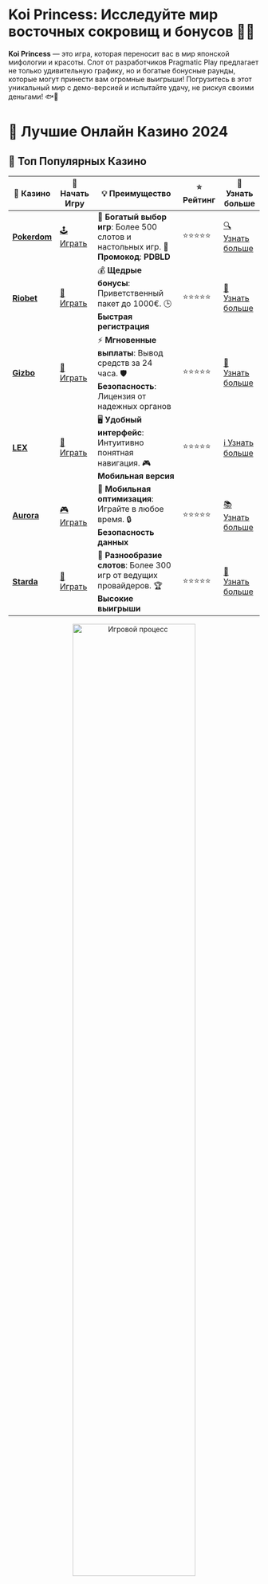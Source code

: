 # **Koi Princess**: Исследуйте мир восточных сокровищ и бонусов 🎰✨

**Koi Princess** — это игра, которая переносит вас в мир японской мифологии и красоты. Слот от разработчиков Pragmatic Play предлагает не только удивительную графику, но и богатые бонусные раунды, которые могут принести вам огромные выигрыши! Погрузитесь в этот уникальный мир с демо-версией и испытайте удачу, не рискуя своими деньгами! 🐟🌸

# 🎰 Лучшие Онлайн Казино 2024

## 🌟 Топ Популярных Казино

| 🎲 **Казино** | 🔗 **Начать Игру** | 💡 **Преимущество** | ⭐ **Рейтинг** | 🔗 **Узнать больше** |
|--------------|---------------------|---------------------|----------------|----------------------|
| [**Pokerdom**](https://brandplay.link/4k77v2yx) | [🕹️ Играть](https://brandplay.link/4k77v2yx) | 🎉 **Богатый выбор игр**: Более 500 слотов и настольных игр. 🎁 **Промокод**: **PDBLD** | ⭐⭐⭐⭐⭐ | [🔍 Узнать больше](https://brandplay.link/4k77v2yx) |
| [**Riobet**](https://brandplay.link/7xBLTPyj) | [🎰 Играть](https://brandplay.link/7xBLTPyj) | 💰 **Щедрые бонусы**: Приветственный пакет до 1000€. 🕒 **Быстрая регистрация** | ⭐⭐⭐⭐⭐ | [📖 Узнать больше](https://brandplay.link/7xBLTPyj) |
| [**Gizbo**](https://brandplay.link/bprXw4YV) | [🎲 Играть](https://brandplay.link/bprXw4YV) | ⚡ **Мгновенные выплаты**: Вывод средств за 24 часа. 🛡️ **Безопасность**: Лицензия от надежных органов | ⭐⭐⭐⭐⭐ | [📝 Узнать больше](https://brandplay.link/bprXw4YV) |
| [**LEX**](https://brandplay.link/zW4hdDFV) | [🤑 Играть](https://brandplay.link/zW4hdDFV) | 🖥️ **Удобный интерфейс**: Интуитивно понятная навигация. 🎮 **Мобильная версия** | ⭐⭐⭐⭐⭐ | [ℹ️ Узнать больше](https://brandplay.link/zW4hdDFV) |
| [**Aurora**](https://10trafic-stat2.com/click/668546556bcc6313411604bd/6766/13032/subaccount) | [🎮 Играть](https://10trafic-stat2.com/click/668546556bcc6313411604bd/6766/13032/subaccount) | 📱 **Мобильная оптимизация**: Играйте в любое время. 🔒 **Безопасность данных** | ⭐⭐⭐⭐⭐ | [📚 Узнать больше](https://10trafic-stat2.com/click/668546556bcc6313411604bd/6766/13032/subaccount) |
| [**Starda**](https://brandplay.link/fB7xwRFL) | [🎯 Играть](https://brandplay.link/fB7xwRFL) | 🎰 **Разнообразие слотов**: Более 300 игр от ведущих провайдеров. 🏆 **Высокие выигрыши** | ⭐⭐⭐⭐⭐ | [🔎 Узнать больше](https://brandplay.link/fB7xwRFL) |

<div align="center">
    <img src="https://i.pinimg.com/originals/87/9e/b9/879eb9354dd0699582408b68f2e253b2.gif" alt="Игровой процесс" width="70%">
</div>

## 💎 Лучшие Бонусы и Акции

| 🎲 **Казино** | 🔗 **Начать Игру** | 💡 **Преимущество** | ⭐ **Рейтинг** | 🔗 **Узнать больше** |
|--------------|---------------------|---------------------|----------------|----------------------|
| [**Kometa**](https://brandplay.link/8ZymQJV8) | [🎰 Играть](https://brandplay.link/8ZymQJV8) | 🎁 **Эксклюзивные бонусы**: Регулярные акции и промо. 🔄 **Программы лояльности** | ⭐⭐⭐⭐☆ | [🔍 Узнать больше](https://brandplay.link/8ZymQJV8) |
| [**R7**](https://brandplay.link/bMd3Yjsw) | [🕹️ Играть](https://brandplay.link/bMd3Yjsw) | 🕒 **Круглосуточная поддержка**: Всегда на связи. 💸 **Высокие лимиты** | ⭐⭐⭐⭐☆ | [📖 Узнать больше](https://brandplay.link/bMd3Yjsw) |
| [**7K**](https://brandplay.link/BvQyFShp) | [🎲 Играть](https://brandplay.link/BvQyFShp) | 🌟 **Эксклюзивные бонусы**: Только для VIP игроков. 🎉 **Сезонные акции** | ⭐⭐⭐⭐☆ | [📝 Узнать больше](https://brandplay.link/BvQyFShp) |
| [**Kent**](https://brandplay.link/Fv2WP3js) | [🤑 Играть](https://brandplay.link/Fv2WP3js) | 📈 **Высокий RTP**: Более 98%. 💼 **Профессиональная поддержка** | ⭐⭐⭐⭐☆ | [ℹ️ Узнать больше](https://brandplay.link/Fv2WP3js) |
| [**1Xslots**](https://brandplay.link/hSB1khtr) | [🎮 Играть](https://brandplay.link/hSB1khtr) | 🎉 **Множество акций**: Еженедельные бонусы и турниры. 🛡️ **Безопасность** | ⭐⭐⭐⭐☆ | [📚 Узнать больше](https://brandplay.link/hSB1khtr) |
| [**Gama**](https://brandplay.link/j6NMKsDz) | [🎯 Играть](https://brandplay.link/j6NMKsDz) | 🔍 **Интуитивный интерфейс**: Легкость использования. 🏅 **Престижные турниры** | ⭐⭐⭐⭐☆ | [🔎 Узнать больше](https://brandplay.link/j6NMKsDz) |

<div align="center">
    <img src="https://i.pinimg.com/originals/87/9e/b9/879eb9354dd0699582408b68f2e253b2.gif" alt="Игровой процесс" width="70%">
</div>

## 🚀 Быстрые Выигрыши и Поддержка

| 🎲 **Казино** | 🔗 **Начать Игру** | 💡 **Преимущество** | ⭐ **Рейтинг** | 🔗 **Узнать больше** |
|--------------|---------------------|---------------------|----------------|----------------------|
| [**Onion**](https://brandplay.link/zBGRVpQ9) | [🎰 Играть](https://brandplay.link/zBGRVpQ9) | 🤑 **Низкие ставки**: Идеально для начинающих. 🔄 **Быстрые выводы** | ⭐⭐⭐⭐☆ | [🔍 Узнать больше](https://brandplay.link/zBGRVpQ9) |
| [**Чемпион**](https://temon-gter.cfd/go/lRq?p80412p304504pcc44t17455) | [🕹️ Играть](https://temon-gter.cfd/go/lRq?p80412p304504pcc44t17455) | 🏅 **Лояльная программа**: Награды за активность. 🎁 **Ежемесячные бонусы** | ⭐⭐⭐⭐☆ | [📖 Узнать больше](https://temon-gter.cfd/go/lRq?p80412p304504pcc44t17455) |
| [**Vavada**](https://vavadapartner.pro/?promo=ea5c9275-6854-4505-94fc-95ab18221945-linkb2) | [🎲 Играть](https://vavadapartner.pro/?promo=ea5c9275-6854-4505-94fc-95ab18221945-linkb2) | 🚀 **Быстрая регистрация**: Начните играть мгновенно. 🔐 **Безопасные транзакции** | ⭐⭐⭐⭐☆ | [📝 Узнать больше](https://vavadapartner.pro/?promo=ea5c9275-6854-4505-94fc-95ab18221945-linkb2) |
| [**Friends**](https://gofriends.kim/linkb2) | [🤑 Играть](https://gofriends.kim/linkb2) | 🤝 **Социальные игры**: Играйте с друзьями. 🌐 **Мультиплатформенность** | ⭐⭐⭐⭐☆ | [ℹ️ Узнать больше](https://gofriends.kim/linkb2) |
| [**1WIN**](https://brandplay.link/smXVpBbG) | [🎮 Играть](https://brandplay.link/smXVpBbG) | 🏆 **Спортивные ставки**: Широкий выбор видов спорта. 💵 **Высокие коэффициенты** | ⭐⭐⭐⭐☆ | [📚 Узнать больше](https://brandplay.link/smXVpBbG) |
| [**Drip**](https://drp-ircp01.com/c07e6a3db) | [🎯 Играть](https://drp-ircp01.com/c07e6a3db) | 🌐 **Инновационные игры**: Новейшие игровые технологии. 🛡️ **Высокая безопасность** | ⭐⭐⭐⭐☆ | [🔎 Узнать больше](https://drp-ircp01.com/c07e6a3db) |
| [**JoyCasino**](https://rpc30.call2me.pro/?/ru/registration?apkpop=0&partner=p24970p3291217pc98f) | [🎰 Играть](https://rpc30.call2me.pro/?/ru/registration?apkpop=0&partner=p24970p3291217pc98f) | 🎁 **Приятные бонусы**: Ежедневные акции и подарки. 🕹️ **Разнообразие игр** | ⭐⭐⭐⭐☆ | [🔍 Узнать больше](https://rpc30.call2me.pro/?/ru/registration?apkpop=0&partner=p24970p3291217pc98f) |

<div align="center">
    <img src="https://i.pinimg.com/originals/87/9e/b9/879eb9354dd0699582408b68f2e253b2.gif" alt="Игровой процесс" width="70%">
</div>
---

✨ **Выбирайте лучшее казино для себя и наслаждайтесь игрой! Удачи!** ✨
![Koi Princess](https://i.pinimg.com/originals/a9/29/6e/a9296ea1cf6a7c20a985e593451f0323.png)

### Что такое **Koi Princess**? 🐠

**Koi Princess** — это захватывающий слот, который сочетает в себе японскую эстетику и элементы традиционных игровых автоматов. В игре представлены не только красочные изображения, но и увлекательные бонусные раунды, которые сделают каждую ставку захватывающей. Вы будете встречать символы карпов кои, японских девушек и множество других символов, которые ассоциируются с восточной культурой и мифами. 🎮💎

### Почему стоит попробовать **Koi Princess**? 🌟

1. **Восточная тематика и символика** 🌸  
   Игра погружает вас в японский мир с его удивительными символами: карпами кои, яркими фонариками и другими элементами культуры. Это создает атмосферу спокойствия и гармонии, которая идеально подходит для расслабляющей игры.

2. **Щедрые бонусы и фриспины** 🎁  
   Одной из главных особенностей **Koi Princess** являются бонусные раунды, которые могут значительно увеличить ваш выигрыш. В игре доступны такие бонусы, как "Фриспины с множителями", "Фриспины с Wild-символами", а также "Режим случайных бонусов", которые могут добавить еще больше выигрышных возможностей.

3. **Высокие коэффициенты выплат** 💸  
   В **Koi Princess** есть различные комбинации и бонусные раунды, которые позволяют получить огромные выигрыши. Эта игра идеально подходит как для новичков, так и для опытных игроков, которые ищут возможности для крупных выигрышей.

4. **Демо-режим для пробных ставок** 🆓  
   **Koi Princess** также доступна в демо-режиме, что позволяет вам испытать все ее возможности без риска для своего бюджета. Это отличная возможность протестировать все функции слота и найти свою стратегию для игры на реальные деньги.

### Как играть в **Koi Princess**? 🎮

1. **Запуск игры** 🏁  
   Для начала выберите слот **Koi Princess** в онлайн-казино и начните игру в демо-режиме. Вам не нужно делать реальные ставки, чтобы попробовать все особенности игры и оценить ее потенциальные бонусы.

2. **Рассмотрите возможности бонусов** 🎯  
   **Koi Princess** предлагает несколько типов бонусов, которые могут активироваться случайным образом. Убедитесь, что вы понимаете, как активируются фриспины и какие функции может предложить слот для получения дополнительных выигрышей.

3. **Используйте стратегию ставок** 💡  
   Когда вы почувствуете уверенность в игре, переходите к ставкам с реальными деньгами. Начните с небольших сумм и постепенно увеличивайте ставки по мере того, как осваиваетесь в слоте и его бонусных функциях.

4. **Наслаждайтесь визуальным рядом** 🎥  
   Яркие визуальные эффекты, японская музыка и атмосферный звук создают незабываемое впечатление от игры. Это не просто слот — это настоящее путешествие в мир восточной культуры и мифологии!

### Особенности **Koi Princess** 🎯

1. **Множество бонусных раундов** 💥  
   Слот предлагает пять уникальных бонусных раундов, которые могут активироваться случайным образом. Некоторые из них включают фриспины с множителями, дополнительные Wild-символы и другие преимущества, которые значительно увеличивают шансы на крупный выигрыш.

2. **Визуальные эффекты и анимации** 🎨  
   В **Koi Princess** вы найдете красивую анимацию, которая сопровождает каждый спин. Символы карпов кои, девушек и других элементов японской культуры плавно переходят друг в друга, создавая ощущение, что вы находитесь в настоящем японском саду.

3. **Доступность на мобильных устройствах** 📱  
   **Koi Princess** прекрасно работает на мобильных устройствах, позволяя наслаждаться игрой в любом месте и в любое время. Вам достаточно иметь смартфон или планшет с доступом в интернет, чтобы играть в любимый слот.

### Преимущества **Koi Princess** 🌈

1. **Демо-режим для новичков** 🆓  
   В **Koi Princess** вы можете играть бесплатно, изучая механизмы игры и тестируя стратегии. Это отличный способ понять, как работают бонусы и функции слота без риска для вашего кошелька.

2. **Красочная графика и музыка** 🎶  
   Игра очаровывает своей графикой и звуковым оформлением. Звуки воды, японской музыки и природных элементов создают атмосферу гармонии и спокойствия.

3. **Большие возможности для выигрышей** 🏆  
   В **Koi Princess** есть масса возможностей для крупных выигрышей, благодаря разнообразным бонусам, множителям и дополнительным функциям. Эти возможности делают игру увлекательной и прибыльной.

4. **Играть на реальные деньги** 💸  
   После того как вы освоитесь с игрой в демо-режиме, можете попробовать свою удачу и начать играть на реальные деньги. **Koi Princess** предлагает разнообразные ставки и бонусы, которые помогут вам получить большую прибыль.

### Заключение

**Koi Princess** — это невероятно захватывающий слот, который сочетает в себе восточную тематику и увлекательный игровой процесс. В игре есть все, чтобы привлечь как новичков, так и опытных игроков: красивые бонусные раунды, множество бесплатных вращений и огромные возможности для получения выигрышей. Играть в **Koi Princess** — это не только шанс выиграть, но и насладиться великолепной графикой и звуковыми эффектами японского мира. 🏅✨

Не упустите возможность начать играть в **Koi Princess** прямо сейчас! Пробуйте демо-режим и наслаждайтесь мифами Дальнего Востока без риска! 🌟
